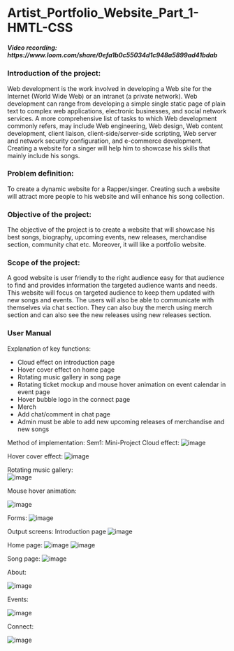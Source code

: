 # Artist_Portfolio_Website_Part_1-HMTL-CSS

<h5>Video recording: https://www.loom.com/share/0efa1b0c55034d1c948a5899ad41bdab</h5>

<h3>Introduction of the project: </h3>
Web development is the work involved in developing a Web site for the Internet (World Wide Web) or an intranet (a private network). Web development can range from developing a simple single static page of plain text to complex web applications, electronic businesses, and social network services. A more comprehensive list of tasks to which Web development commonly refers, may include Web engineering, Web design, Web content development, client liaison, client-side/server-side scripting, Web server and network security configuration, and e-commerce development. Creating a website for a singer will help him to showcase his skills that mainly include his songs.

<h3>Problem definition:</h3>
To create a dynamic website for a Rapper/singer. Creating such a website will attract more people to his website and will enhance his song collection.

<h3>Objective of the project:</h3>
The objective of the project is to create a website that will showcase his best songs, biography, upcoming events, new releases, merchandise section, community chat etc. Moreover, it will like a portfolio website.

<h3>Scope of the project:</h3>
A good website is user friendly to the right audience easy for that audience to find and provides information the targeted audience wants and needs. This website will focus on targeted audience to keep them updated with new songs and events. The users will also be able to communicate with themselves via chat section. They can also buy the merch using merch section and can also see the new releases using new releases section.


<h3>User Manual</h3>

Explanation of key functions:
*	Cloud effect on introduction page
*	Hover cover effect on home page
*	Rotating music gallery in song page
*	Rotating ticket mockup and mouse hover animation on event calendar in event page
*	 Hover bubble logo in the connect page
*	Merch
*	Add chat/comment in chat page
*	Admin must be able to add new upcoming releases of merchandise and new songs 

Method of implementation:
Sem1: Mini-Project
Cloud effect: 
![image](https://user-images.githubusercontent.com/50983824/204728304-f1c49dc0-b074-4174-a8c5-6eb6e82d0357.png)


Hover cover effect:
 ![image](https://user-images.githubusercontent.com/50983824/204728352-25e16244-2cd5-4718-b7d9-29748cbb08d6.png)

Rotating music gallery:  
![image](https://user-images.githubusercontent.com/50983824/204728361-527f68fc-c8d0-4ed8-8ebf-f38581555239.png)



Mouse hover animation:
 
![image](https://user-images.githubusercontent.com/50983824/204733134-0789a6e0-a9cc-4c55-b664-150c24f7db47.png)

Forms:
![image](https://user-images.githubusercontent.com/50983824/204733141-881b6c1a-2aa1-4a36-a04a-52fae8eb3234.png)



Output screens:
Introduction page
![image](https://user-images.githubusercontent.com/50983824/204733175-f866ba7e-8e25-4f06-9c77-e5837ab9697e.png)


Home page:
![image](https://user-images.githubusercontent.com/50983824/204733200-8f17c8d1-5944-445a-944b-f972a60450ac.png)
![image](https://user-images.githubusercontent.com/50983824/204733207-47fc6e0c-5bf2-4f66-a987-e8d408852a2c.png)


Song page:
![image](https://user-images.githubusercontent.com/50983824/204733226-914b8e8b-a955-47ed-99d2-c48d43d9a392.png)


About:

![image](https://user-images.githubusercontent.com/50983824/204733273-e54a09f9-5213-443e-b152-5ab1b195cb70.png)


Events:

![image](https://user-images.githubusercontent.com/50983824/204733427-965f34ed-3873-4e5d-9603-5db4907b062d.png)


Connect:

![image](https://user-images.githubusercontent.com/50983824/204733446-bad1e155-e9ec-4bbe-9c25-ba9a073e53dd.png)

